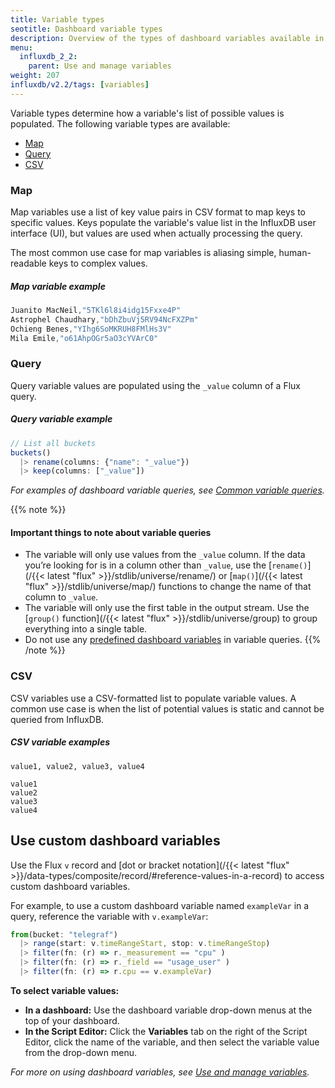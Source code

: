 ```yaml
---
title: Variable types
seotitle: Dashboard variable types
description: Overview of the types of dashboard variables available in InfluxDB
menu:
  influxdb_2_2:
    parent: Use and manage variables
weight: 207
influxdb/v2.2/tags: [variables]
---
```


Variable types determine how a variable's list of possible values is populated.
The following variable types are available:

- [Map](#map)
- [Query](#query)
- [CSV](#csv)

### Map
Map variables use a list of key value pairs in CSV format to map keys to specific values.
Keys populate the variable's value list in the InfluxDB user interface (UI), but
values are used when actually processing the query.

The most common use case for map variables is aliasing simple, human-readable keys
to complex values.

##### Map variable example
```js
Juanito MacNeil,"5TKl6l8i4idg15Fxxe4P"
Astrophel Chaudhary,"bDhZbuVj5RV94NcFXZPm"
Ochieng Benes,"YIhg6SoMKRUH8FMlHs3V"
Mila Emile,"o61AhpOGr5aO3cYVArC0"
```

### Query
Query variable values are populated using the `_value` column of a Flux query.

##### Query variable example
```js
// List all buckets
buckets()
  |> rename(columns: {"name": "_value"})
  |> keep(columns: ["_value"])
```

_For examples of dashboard variable queries, see [Common variable queries](/influxdb/v2.2/visualize-data/variables/common-variables)._

{{% note %}}
#### Important things to note about variable queries
- The variable will only use values from the `_value` column.
  If the data you’re looking for is in a column other than `_value`, use the
  [`rename()`](/{{< latest "flux" >}}/stdlib/universe/rename/) or
  [`map()`](/{{< latest "flux" >}}/stdlib/universe/map/) functions
  to change the name of that column to `_value`.
- The variable will only use the first table in the output stream.
  Use the [`group()` function](/{{< latest "flux" >}}/stdlib/universe/group)
  to group everything into a single table.
- Do not use any [predefined dashboard variables](/influxdb/v2.2/visualize-data/variables/#predefined-dashboard-variables) in variable queries.
{{% /note %}}

### CSV
CSV variables use a CSV-formatted list to populate variable values.
A common use case is when the list of potential values is static and cannot be
queried from InfluxDB.

##### CSV variable examples
```
value1, value2, value3, value4
```
```
value1
value2
value3
value4
```

## Use custom dashboard variables

Use the Flux `v` record and [dot or bracket notation](/{{< latest "flux" >}}/data-types/composite/record/#reference-values-in-a-record) to access custom dashboard variables. 

For example, to use a custom dashboard variable named `exampleVar` in a query,
reference the variable with `v.exampleVar`:

```js
from(bucket: "telegraf")
  |> range(start: v.timeRangeStart, stop: v.timeRangeStop)
  |> filter(fn: (r) => r._measurement == "cpu" )
  |> filter(fn: (r) => r._field == "usage_user" )
  |> filter(fn: (r) => r.cpu == v.exampleVar)  
```

**To select variable values:**

- **In a dashboard:** Use the dashboard variable drop-down menus at the top of your dashboard.
- **In the Script Editor:** Click the **Variables** tab on the right of the Script Editor, click the name of the variable, and then select the variable value from the drop-down menu.

_For more on using dashboard variables, see [Use and manage variables](/influxdb/v2.2/visualize-data/variables/)._

